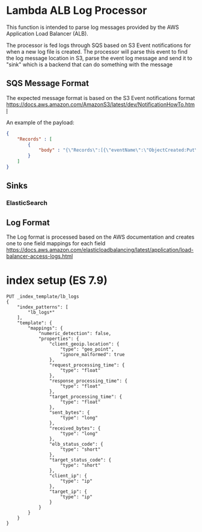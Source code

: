 # Lambda ALB Log Processor

This function is intended to parse log messages provided by the AWS Application Load Balancer (ALB).

The processor is fed logs through SQS based on S3 Event notifications for when a new log file is created. The processor will parse this event to find the log message location in S3, parse the event log message and send it to "sink" which is a backend that can do something with the message

## SQS Message Format

The expected message format is based on the S3 Event notifications format https://docs.aws.amazon.com/AmazonS3/latest/dev/NotificationHowTo.html 

An example of the payload:

```json
{
    "Records" : [
        {
            "body" : "{\"Records\":[{\"eventName\":\"ObjectCreated:Put\",\"s3\":{\"bucket\":{\"name\":\"walksregister-integration-application-stage\"},\"object\":{\"key\":\"logs/794887647097_elasticloadbalancing_ap-southeast-2_app.metering-gosource-elb-api-v1.ed00bada0007c1cb_20190325T1210Z_13.210.33.185_1b2cnuv4.log.gz\"}}}]}"
        }
    ]
}
```

## Sinks

### ElasticSearch

## Log Format

The Log format is processed based on the AWS documentation and creates one to one field mappings for each field
https://docs.aws.amazon.com/elasticloadbalancing/latest/application/load-balancer-access-logs.html

# index setup (ES 7.9)

```curl
PUT _index_template/lb_logs
{
    "index_patterns": [
        "lb_logs*"
    ],
    "template": {
        "mappings": {
            "numeric_detection": false,
            "properties": {
                "client_geoip.location": {
                    "type": "geo_point",
                    "ignore_malformed": true
                },
                "request_processing_time": {
                    "type": "float"
                },
                "response_processing_time": {
                    "type": "float"
                },
                "target_processing_time": {
                    "type": "float"
                },
                "sent_bytes": {
                    "type": "long"
                },
                "received_bytes": {
                    "type": "long"
                },
                "elb_status_code": {
                    "type": "short"
                },
                "target_status_code": {
                    "type": "short"
                },
                "client_ip": {
                    "type": "ip"
                },
                "target_ip": {
                    "type": "ip"
                }
            }
        }
    }
}
```
